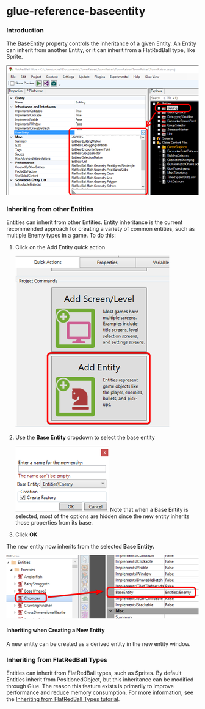 # glue-reference-baseentity

### Introduction

The BaseEntity property controls the inheritance of a given Entity. An Entity can inherit from another Entity, or it can inherit from a FlatRedBall type, like Sprite.

![](../../media/2017-02-img_58b3a85f1cdf9.png)

### Inheriting from other Entities

Entities can inherit from other Entities. Entity inheritance is the current recommended approach for creating a variety of common entities, such as multiple Enemy types in a game. To do this:

1.  Click on the Add Entity quick action

    ![](../../media/2023-07-img_64b09867579c8.png)
2.  Use the **Base Entity** dropdown to select the base entity

    ![](../../media/2023-07-img_64b0988c890c8.png) Note that when a Base Entity is selected, most of the options are hidden since the new entity inherits those properties from its base.
3. Click **OK**

The new entity now inherits from the selected **Base Entity.**

![](../../media/2023-07-img_64b098e3931ba.png)

#### Inheriting when Creating a New Entity

A new entity can be created as a derived entity in the new entity window.

### Inheriting from FlatRedBall Types

Entities can inherit from FlatRedBall types, such as Sprites. By default Entities inherit from PositionedObject, but this inheritance can be modified through Glue. The reason this feature exists is primarily to improve performance and reduce memory consumption. For more information, see the [Inheriting from FlatRedBall Types tutorial](glue-tutorials-inheriting-from-flatredball-types.md).
